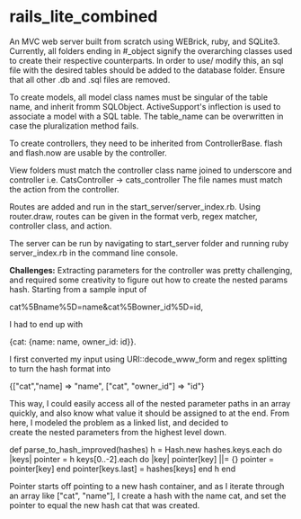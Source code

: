 # rails_lite_combined

An MVC web server built from scratch using WEBrick, ruby, and SQLite3. Currently, all folders ending in #_object signify
the overarching classes used to create their respective counterparts. In order to use/ modify this, an sql file with
the desired tables should be added to the database folder. Ensure that all other .db and .sql files are removed.

To create models, all model class names must be singular of the table name, and inherit fromm SQLObject.
ActiveSupport's inflection is used to associate a model with a SQL table. The table_name can be overwritten in
case the pluralization method fails. 

To create controllers, they need to be inherited from ControllerBase. flash and flash.now are usable by the 
controller.

View folders must match the controller class name joined to underscore and controller i.e. CatsController -> cats_controller
The file names must match the action from the controller.

Routes are added and run in the start_server/server_index.rb. Using router.draw, routes can be given in the format
verb, regex matcher, controller class, and action.

The server can be run by navigating to start_server folder and running ruby server_index.rb in the command line console.

**Challenges:** 
Extracting parameters for the controller was pretty challenging, and required some creativity to figure out how to
create the nested params hash. Starting from a sample input of 

cat%5Bname%5D=name&cat%5Bowner_id%5D=id, 

I had to end up with 

{cat: {name: name, owner_id: id}}. 

I first converted my input using URI::decode_www_form and regex splitting to turn the hash format into

{["cat","name] => "name", ["cat", "owner_id"] => "id"}

This way, I could easily access all of the nested parameter paths in an array quickly, and also know what
value it should be assigned to at the end. From here, I modeled the problem as a linked list, and decided  to  
create the nested parameters from the highest level down. 

def parse_to_hash_improved(hashes)
    h = Hash.new
    hashes.keys.each do |keys|
      pointer = h
      keys[0..-2].each do |key|
        pointer[key] ||= {}
        pointer = pointer[key]
      end
      pointer[keys.last] = hashes[keys]
    end
    h
  end
  
Pointer starts off pointing to a new hash container, and as I iterate through an array like ["cat", "name"],
I create a hash with the name cat, and set the pointer to equal the new hash cat that was created.
